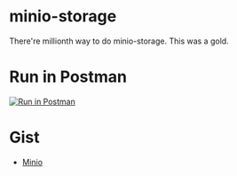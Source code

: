# minio-storage
There're millionth way to do minio-storage.
This was a gold.

# Run in Postman

[![Run in Postman](https://run.pstmn.io/button.svg)](https://app.getpostman.com/run-collection/bc15dcba59d278f02c99)

# Gist

- [Minio](https://gist.github.com/bijay-shrestha/209ba43b27f76c5dd9d26aac5a734c83)
